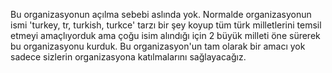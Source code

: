 Bu organizasyonun açılma sebebi aslında yok. Normalde organizasyonun ismi 'turkey, tr, turkish, turkce' tarzı bir şey koyup tüm türk milletlerini temsil etmeyi amaçlıyorduk ama çoğu isim alındığı için 2 büyük milleti öne sürerek bu organizasyonu kurduk. Bu organizasyon'un tam olarak bir amacı yok sadece sizlerin organizasyona katılmalarını sağlayacağız.
